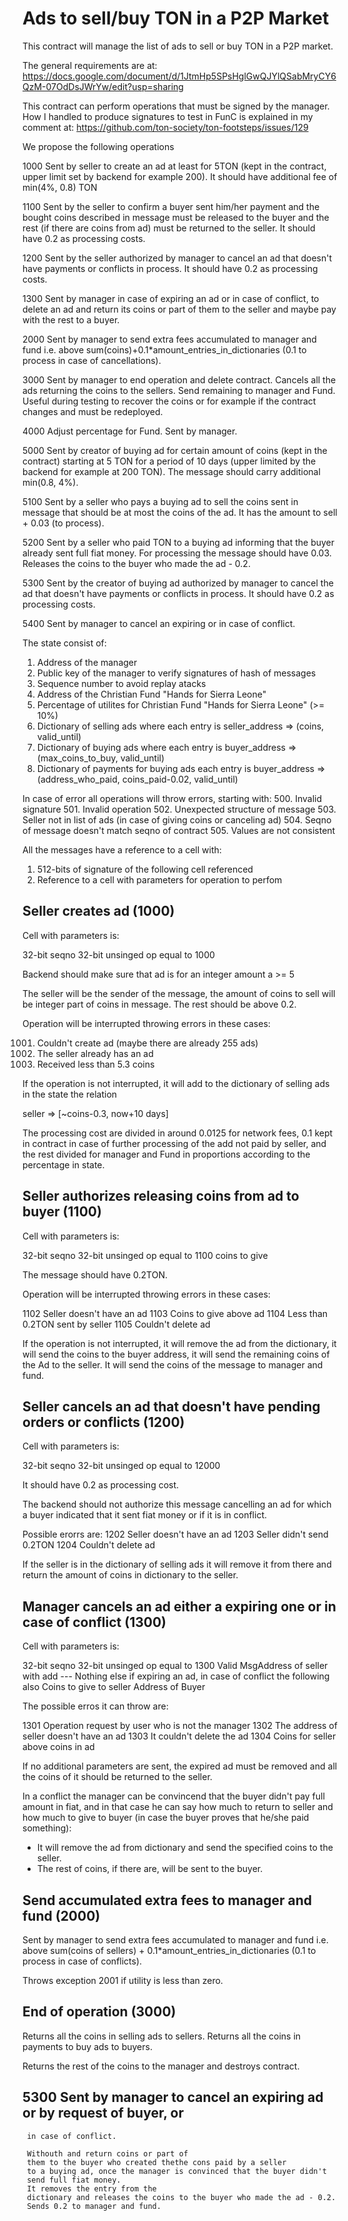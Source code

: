 # Ads to sell/buy TON in a P2P Market

This contract will manage the list of ads to sell or buy TON in a P2P market.

The general requirements are at:
<https://docs.google.com/document/d/1JtmHp5SPsHglGwQJYlQSabMryCY6QzM-07OdDsJWrYw/edit?usp=sharing>

This contract can perform operations that must be signed by the manager.
How I handled to produce signatures to test in FunC is explained in my comment
at: <https://github.com/ton-society/ton-footsteps/issues/129>


We propose the following operations

1000 Sent by seller to create an ad at least for 5TON (kept in the contract,
     upper limit set by backend for example 200).
     It should have additional fee of min(4%, 0.8) TON

1100 Sent by the seller to confirm a buyer sent him/her payment and
     the bought coins described in message must be released to the buyer 
     and the rest (if there are coins from ad) must be returned to the seller.
     It should have 0.2 as processing costs. 

1200 Sent by the seller authorized by manager to cancel an ad that
     doesn't have payments or conflicts in process.  It should have 
     0.2 as processing costs.

1300 Sent by manager in case of expiring an ad or in case of conflict,
     to delete an ad and return its coins or part of them to the seller 
     and maybe pay with the rest to a buyer.

2000 Sent by manager to send extra fees accumulated to manager
     and fund i.e. above sum(coins)+0.1*amount_entries_in_dictionaries
     (0.1 to process in case of cancellations).

3000 Sent by manager to end operation and delete contract. 
     Cancels all the ads returning the coins to the sellers. Send
     remaining to manager and Fund.   Useful during testing to recover 
     the coins or for example if the contract changes and must be redeployed.

4000 Adjust percentage for Fund. Sent by manager.

5000 Sent by creator of buying ad for certain amount of coins (kept in
     the contract) starting at 5 TON for a period of 10 days (upper
     limited by the backend for example at 200 TON).
     The message should carry additional min(0.8, 4%).

5100 Sent by a seller who pays a buying ad to sell the coins sent in 
     message that should be at most the coins of the ad.  It has the 
     amount to sell + 0.03 (to process).

5200 Sent by a seller who paid TON to a buying ad informing that the buyer
     already sent full fiat money.  For processing the message should have
     0.03.
     Releases the coins to the buyer who made the ad - 0.2.

5300 Sent by the creator of buying ad authorized by manager to cancel the ad 
     that doesn't have payments or conflicts in process.  It should have 
     0.2 as processing costs.

5400 Sent by manager to cancel an expiring or in case of conflict.



The state consist of:
1. Address of the manager
2. Public key of the manager to verify signatures of hash of messages
3. Sequence number to avoid replay atacks
4. Address of the Christian Fund "Hands for Sierra Leone"
5. Percentage of utilites for Christian Fund "Hands for Sierra Leone" (>= 10%)
6. Dictionary of selling ads where each entry is 
   seller_address => (coins, valid_until)
7. Dictionary of buying ads where each entry is 
   buyer_address => (max_coins_to_buy, valid_until)
8. Dictionary of payments for buying ads each entry is 
   buyer_address => (address_who_paid, coins_paid-0.02, valid_until)


In case of error all operations will throw errors, starting with:
500. Invalid signature
501. Invalid operation
502. Unexpected structure of message
503. Seller not in list of ads (in case of giving coins or canceling ad)
504. Seqno of message doesn't match seqno of contract
505. Values are not consistent

All the messages have a reference to a cell with:
  1. 512-bits of signature of the following cell referenced
  2. Reference to a cell with parameters for operation to perfom


## Seller creates ad (1000)

Cell with parameters is:

32-bit seqno
32-bit unsinged op equal to 1000

Backend should make sure that ad is for an integer amount a >= 5 


The seller will be the sender of the message, the amount of coins to
sell will be integer part of coins in message.  The rest should be above
0.2.

Operation will be interrupted throwing errors in these cases:

1001. Couldn't create ad (maybe there are already 255 ads)
1002. The seller already has an ad
1003. Received less than 5.3 coins

If the operation is not interrupted, it will add to the dictionary of selling
ads in the state the relation 

seller => [~coins-0.3, now+10 days]

The processing cost are divided in around 0.0125 for network fees,
0.1 kept in contract in case of further processing of the add not paid 
by seller, and the rest divided for manager and Fund in proportions 
according to the percentage in state.


## Seller authorizes releasing coins from ad to buyer (1100)

Cell with parameters is:

32-bit seqno
32-bit unsinged op equal to 1100
coins to give

The message should have 0.2TON.

Operation will be interrupted throwing errors in these cases:

1102 Seller doesn't have an ad
1103 Coins to give above ad
1104 Less than 0.2TON sent by seller
1105 Couldn't delete ad

If the operation is not interrupted, it will remove the ad from the dictionary,
it will send the coins to the buyer address, it will send the remaining
coins of the Ad to the seller.
It will send the coins of the message to manager and fund.


## Seller cancels an ad that doesn't have pending orders or conflicts (1200)

Cell with parameters is:

32-bit seqno
32-bit unsinged op equal to 12000

It should have 0.2 as processing cost.

The backend should not authorize this message cancelling an ad for which a buyer
indicated that it sent fiat money or if it is in conflict.

Possible erorrs are:
1202 Seller doesn't have an ad
1203 Seller didn't send 0.2TON
1204 Couldn't delete ad

If the seller is in the dictionary of selling ads it will remove it from there
and return the amount of coins in dictionary to the seller.


## Manager cancels an ad either a expiring one or in case of conflict (1300)

Cell with parameters is:

32-bit seqno
32-bit unsinged op equal to 1300
Valid MsgAddress of seller with add
--- Nothing else if expiring an ad, in case of conflict the following also
Coins to give to seller
Address of Buyer

The possible erros it can throw are:

1301 Operation request by user who is not the manager
1302 The address of seller doesn't have an ad
1303 It couldn't delete the ad
1304 Coins for seller above coins in ad

If no additional parameters are sent, the expired ad must be removed 
and all the coins of it should be returned to the seller.

In a conflict the manager can be convincend that the buyer didn't 
pay full amount in fiat, and in that case he can say how much to return 
to seller and how much to give to buyer (in case the buyer proves that
he/she paid something): 
  * It will remove the ad from dictionary and send the specified coins to
    the seller.
  * The rest of coins, if there are, will be sent to the buyer.



## Send accumulated extra fees to manager and fund (2000)

Sent by manager to send extra fees accumulated to manager
and fund i.e. above sum(coins of sellers) + 0.1*amount_entries_in_dictionaries
(0.1 to process in case of conflicts).

Throws exception 2001 if utility is less than zero.


## End of operation (3000)

Returns all the coins in selling ads to sellers.
Returns all the coins in payments to buy ads to buyers.

Returns the rest of the coins to the manager and destroys contract.


## 5300 Sent by manager to cancel an expiring ad or by request of buyer, or
     in case of conflict.

     Withouth and return coins or part of 
     them to the buyer who created thethe cons paid by a seller 
     to a buying ad, once the manager is convinced that the buyer didn't 
     send full fiat money. 
     It removes the entry from the
     dictionary and releases the coins to the buyer who made the ad - 0.2.
     Sends 0.2 to manager and fund.


